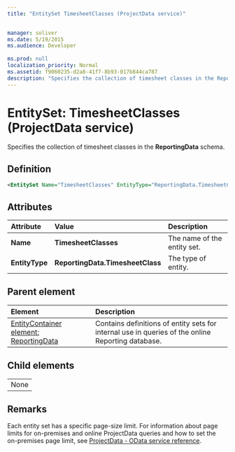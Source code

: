 ```yaml
---
title: "EntitySet TimesheetClasses (ProjectData service)"

 
manager: soliver
ms.date: 5/19/2015
ms.audience: Developer
 
ms.prod: null
localization_priority: Normal
ms.assetid: f9060235-d2a8-41f7-8b93-017b844ca787
description: "Specifies the collection of timesheet classes in the ReportingData schema."
---
```


# EntitySet: TimesheetClasses (ProjectData service)

Specifies the collection of timesheet classes in the **ReportingData** schema. 
  
## Definition

```XML
<EntitySet Name="TimesheetClasses" EntityType="ReportingData.TimesheetClass" />

```

## Attributes

|**Attribute**|**Value**|**Description**|
|:-----|:-----|:-----|
|**Name** <br/> |**TimesheetClasses** <br/> |The name of the entity set.  <br/> |
|**EntityType** <br/> |**ReportingData.TimesheetClass** <br/> |The type of entity.  <br/> |
   
## Parent element

|**Element**|**Description**|
|:-----|:-----|
|[EntityContainer element: ReportingData](entitycontainer-reportingdata-projectdata-service.md) <br/> |Contains definitions of entity sets for internal use in queries of the online Reporting database.  <br/> |
   
## Child elements

||
|:-----|
|None |
   
## Remarks

Each entity set has a specific page-size limit. For information about page limits for on-premises and online ProjectData queries and how to set the on-premises page limit, see [ProjectData - OData service reference](projectdataproject-odata-service-reference.md).
  

